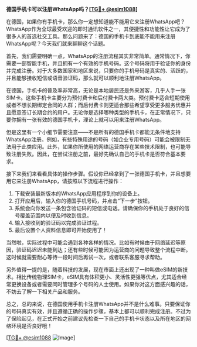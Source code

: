 **德国手机卡可以注册WhatsApp吗？[[TG💪+ @esim1088](https://t.me/s/esim1088)]**

在德国，如果你有手机卡，那么你一定想知道能不能用它来注册WhatsApp吧？WhatsApp作为全球最受欢迎的即时通讯软件之一，其便捷性和功能性让它成为了很多人的首选社交工具。那么问题来了：德国的手机卡到底能不能用来注册WhatsApp呢？今天我们就来聊聊这个话题。

首先，我们需要明确一点，WhatsApp的注册流程其实非常简单。通常情况下，你需要一部智能手机，并且拥有一个有效的手机号码。这个号码将用于验证你的身份并完成注册。对于大多数国家和地区来说，只要你的手机号码是真实的、活跃的，并且能够接收短信或语音验证码，那么就可以顺利地注册WhatsApp。

在德国，手机卡的普及率非常高，无论是本地居民还是外来游客，几乎人手一张SIM卡。这些手机卡主要分为预付费卡和后付费卡两大类。预付费卡适合短期使用或者不想长期绑定合同的人群；而后付费卡则更适合那些希望享受更多服务优惠并且愿意签订长期合约的用户。无论你是选择哪种类型的手机卡，在正常情况下，只要你拥有一张有效的德国手机卡，理论上就可以用来注册WhatsApp。

但是这里有一个小细节需要注意——不是所有的德国手机卡都能无条件地支持WhatsApp注册。例如，有些特殊用途的号码（如企业专用号码）可能会被限制无法用于此类应用。此外，如果你所使用的网络运营商存在某些技术限制，也可能导致注册失败。因此，在尝试注册之前，最好先确认自己的手机卡是否符合基本要求。

接下来我们来看看具体的操作步骤。假设你已经拿到了一张德国手机卡，并且想要用它来注册WhatsApp，请按照以下流程进行操作：

1. 下载安装最新版本的WhatsApp应用程序到你的设备上。
2. 打开应用后，输入你的德国手机号码，并点击“下一步”按钮。
3. 系统会向你发送一条包含验证码的短信或电话。请确保你的手机处于良好的信号覆盖范围内以便及时收到信息。
4. 输入接收到的验证码以完成验证过程。
5. 最后设置个人资料信息即可开始使用了！

当然啦，实际过程中可能会遇到各种各样的情况。比如有时候由于网络延迟等原因，验证码迟迟未能到达；还有些时候可能因为运营商的问题导致整个流程中断。这时候就需要耐心等待一段时间后再试一次，或者联系客服寻求帮助。

另外值得一提的是，随着科技的发展，现在市面上还出现了一种叫做eSIM的新技术。相比传统物理SIM卡，eSIM具有体积更小、灵活性更强等优点，尤其适合经常更换设备或者需要同时管理多个号码的人士使用。如果你对这方面感兴趣的话，不妨去了解一下相关产品和服务。

总之，总的来说，在德国使用手机卡注册WhatsApp并不是什么难事。只要保证你的号码真实有效，并且遵循正确的操作步骤，基本上都可以顺利完成注册。不过为了保险起见，在正式开始之前建议先检查一下自己的手机卡状态以及所在地区的网络环境是否良好哦！

[[TG💪+ @esim1088](https://t.me/s/esim1088) ![Image](https://i.postimg.cc/4NQfJmqS/Snipaste-2025-05-13-00-14-12.png)]